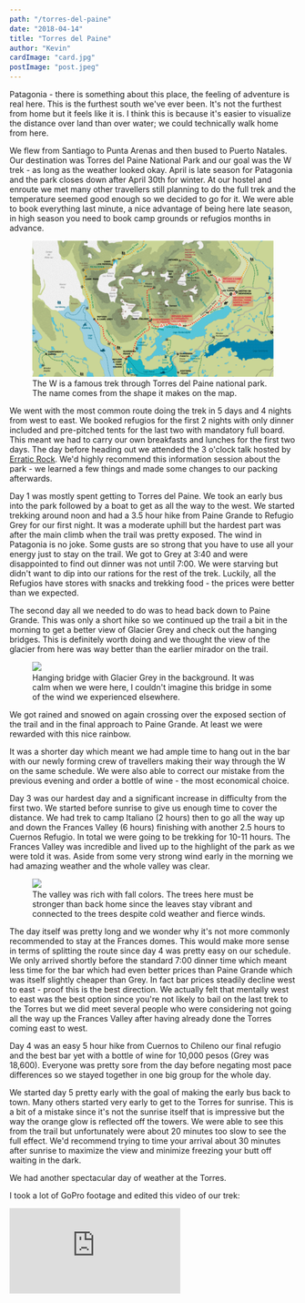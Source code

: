 ```yaml
---
path: "/torres-del-paine"
date: "2018-04-14"
title: "Torres del Paine"
author: "Kevin"
cardImage: "card.jpg"
postImage: "post.jpeg"
---
```


Patagonia - there is something about this place, the feeling of adventure is real here. This is the furthest south we've ever been. It's not the furthest from home but it feels like it is. I think this is because it's easier to visualize the distance over land than over water; we could technically walk home from here.

We flew from Santiago to Punta Arenas and then bused to Puerto Natales. Our destination was Torres del Paine National Park and our goal was the W trek - as long as the weather looked okay. April is late season for Patagonia and the park closes down after April 30th for winter. At our hostel and enroute we met many other travellers still planning to do the full trek and the temperature seemed good enough so we decided to go for it. We were able to book everything last minute, a nice advantage of being here late season, in high season you need to book camp grounds or refugios months in advance.

<figure>
  <img src="map.png"/>
  <figcaption>
    The W is a famous trek through Torres del Paine national park. The name comes from the shape it makes on the map.
  </figcaption>
</figure>

We went with the most common route doing the trek in 5 days and 4 nights from west to east. We booked refugios for the first 2 nights with only dinner included and pre-pitched tents for the last two with mandatory full board. This meant we had to carry our own breakfasts and lunches for the first two days. The day before heading out we attended the 3 o'clock talk hosted by [Erratic Rock](https://www.erraticrock.com/). We'd highly recommend this information session about the park - we learned a few things and made some changes to our packing afterwards.

Day 1 was mostly spent getting to Torres del Paine. We took an early bus into the park followed by a boat to get as all the way to the west. We started trekking around noon and had a 3.5 hour hike from Paine Grande to Refugio Grey for our first night. It was a moderate uphill but the hardest part was after the main climb when the trail was pretty exposed. The wind in Patagonia is no joke. Some gusts are so strong that you have to use all your energy just to stay on the trail. We got to Grey at 3:40 and were disappointed to find out dinner was not until 7:00. We were starving but didn't want to dip into our rations for the rest of the trek. Luckily, all the Refugios have stores with snacks and trekking food - the prices were better than we expected.

<instagram uuid="Bhq4FTJH-v1"></instagram>

The second day all we needed to do was to head back down to Paine Grande. This was only a short hike so we continued up the trail a bit in the morning to get a better view of Glacier Grey and check out the hanging bridges. This is definitely worth doing and we thought the view of the glacier from here was way better than the earlier mirador on the trail.

<figure>
  <img src="bridge.jpg"/>
  <figcaption>
    Hanging bridge with Glacier Grey in the background. It was calm when we were here, I couldn't imagine this bridge in some of the wind we experienced elsewhere.
  </figcaption>
</figure>

We got rained and snowed on again crossing over the exposed section of the trail and in the final approach to Paine Grande. At least we were rewarded with this nice rainbow.

<instagram uuid="BhpM9YSne7V"></instagram>

It was a shorter day which meant we had ample time to hang out in the bar with our newly forming crew of travellers making their way through the W on the same schedule. We were also able to correct our mistake from the previous evening and order a bottle of wine - the most economical choice.

Day 3 was our hardest day and a significant increase in difficulty from the first two. We started before sunrise to give us enough time to cover the distance. We had trek to camp Italiano (2 hours) then to go all the way up and down the Frances Valley (6 hours) finishing with another 2.5 hours to Cuernos Refugio. In total we were going to be trekking for 10-11 hours. The Frances Valley was incredible and lived up to the highlight of the park as we were told it was. Aside from some very strong wind early in the morning we had amazing weather and the whole valley was clear.

<figure>
  <img src="frances-valley.jpg"/>
  <figcaption>
    The valley was rich with fall colors. The trees here must be stronger than back home since the leaves stay vibrant and connected to the trees despite cold weather and fierce winds.
  </figcaption>
</figure>

The day itself was pretty long and we wonder why it's not more commonly recommended to stay at the Frances domes. This would make more sense in terms of splitting the route since day 4 was pretty easy on our schedule. We only arrived shortly before the standard 7:00 dinner time which meant less time for the bar which had even better prices than Paine Grande which was itself slightly cheaper than Grey. In fact bar prices steadily decline west to east - proof this is the best direction. We actually felt that mentally west to east was the best option since you're not likely to bail on the last trek to the Torres but we did meet several people who were considering not going all the way up the Frances Valley after having already done the Torres coming east to west.

Day 4 was an easy 5 hour hike from Cuernos to Chileno our final refugio and the best bar yet with a bottle of wine for 10,000 pesos (Grey was 18,600). Everyone was pretty sore from the day before negating most pace differences so we stayed together in one big group for the whole day.

We started day 5 pretty early with the goal of making the early bus back to town. Many others started very early to get to the Torres for sunrise. This is a bit of a mistake since it's not the sunrise itself that is impressive but the way the orange glow is reflected off the towers. We were able to see this from the trail but unfortunately were about 20 minutes too slow to see the full effect. We'd recommend trying to time your arrival about 30 minutes after sunrise to maximize the view and minimize freezing your butt off waiting in the dark.

We had another spectacular day of weather at the Torres.

<instagram uuid="BhkKyhBHGQp" caption="false"></instagram>

I took a lot of GoPro footage and edited this video of our trek:

<div class="video-responsive">
  <iframe frameborder="0" src="https://drive.google.com/file/d/1OPcr3S8FrtbauzD5P3MUG9y3jwDrVbzz5g/preview"></iframe>
</div>
